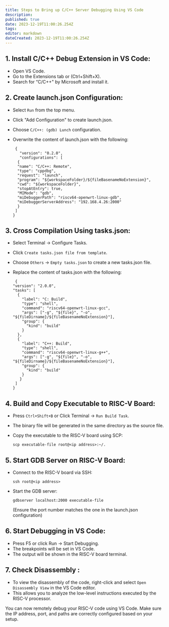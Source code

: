 ```yaml
---
title: Steps to Bring up C/C++ Server Debugging Using VS Code
description: 
published: true
date: 2023-12-19T11:00:26.254Z
tags: 
editor: markdown
dateCreated: 2023-12-19T11:00:26.254Z
---
```



## 1. Install C/C++ Debug Extension in VS Code:
  - Open VS Code.
  - Go to the Extensions tab or (Ctrl+Shift+X).
  - Search for “C/C++" by Microsoft and install it.
## 2. Create launch.json Configuration:
  - Select `Run` from the top menu.
  - Click "Add Configuration" to create launch.json.
  - Choose `C/C++: (gdb) Lunch` configuration.
  - Overwrite the content of launch.json with the following:

         {
           "version": "0.2.0",
           "configurations": [
          {
          "name": "C/C++: Remote",
          "type": "cppdbg",
          "request": "launch",
          "program": "${workspaceFolder}/${fileBasenameNoExtension}",
          "cwd": "${workspaceFolder}",
          "stopAtEntry": true,
          "MIMode": "gdb",
          "miDebuggerPath": "riscv64-openwrt-linux-gdb",
          "miDebuggerServerAddress": "192.168.4.26:2000"
          }
         ]
        }
## 3. Cross Compilation Using tasks.json:
  - Select Terminal -> Configure Tasks.
  - Click `Create tasks.json file from template`.
  - Choose `Others` -> `Empty tasks.json` to create a new tasks.json file.
  - Replace the content of tasks.json with the following: 
    
         {
        "version": "2.0.0",
        "tasks": [
          {
            "label": "C: Build",
            "type": "shell",
            "command": "riscv64-openwrt-linux-gcc",
            "args": ["-g", "${file}", "-o", "${fileDirname}/${fileBasenameNoExtension}"],
            "group": {
              "kind": "build"
            }
          },
          {
            "label": "C++: Build",
            "type": "shell",
            "command": "riscv64-openwrt-linux-g++",
            "args": ["-g", "${file}", "-o", "${fileDirname}/${fileBasenameNoExtension}"],
            "group": {
              "kind": "build"
            }
           }
         ]
        }
## 4. Build and Copy Executable to RISC-V Board:
  - Press `Ctrl+Shift+B` or Click Terminal -> `Run Build Task`.
  - The binary file will be generated in the same directory as the source file.
  - Copy the executable to the RISC-V board using SCP:

        scp executable-file root@<ip address>:~/.
## 5. Start GDB Server on RISC-V Board:
 - Connect to the RISC-V board via SSH:

       ssh root@<ip address>
 - Start the GDB server:

       gdbserver localhost:2000 executable-file

   (Ensure the port number matches the one in the launch.json configuration)
## 6. Start Debugging in VS Code:
   - Press F5 or click Run -> Start Debugging.
   - The breakpoints will be set in VS Code.
   - The output will be shown in the RISC-V board terminal.
## 7. Check Disassembly :
   - To view the disassembly of the code, right-click and select `Open Disassembly View` in the VS Code editor.
   - This allows you to analyze the low-level instructions executed by the RISC-V processor.

You can now remotely debug your RISC-V code using VS Code. Make sure the IP address, port, and paths are correctly configured based on your setup.
